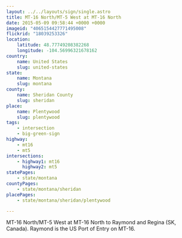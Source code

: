 ```yaml
---
layout: ../../layouts/sign/single.astro
title: MT-16 North/MT-5 West at MT-16 North
date: 2015-05-09 09:58:44 +0000 +0000
imageid: "4065154427771495008"
flickrid: "18039253326"
location:
    latitude: 48.77749208382268
    longitude: -104.56996321678162
country:
    name: United States
    slug: united-states
state:
    name: Montana
    slug: montana
county:
    name: Sheridan County
    slug: sheridan
place:
    name: Plentywood
    slug: plentywood
tags:
    - intersection
    - big-green-sign
highway:
    - mt16
    - mt5
intersections:
    - highway1: mt16
      highway2: mt5
statePages:
    - state/montana
countyPages:
    - state/montana/sheridan
placePages:
    - state/montana/sheridan/plentywood

---
```

MT-16 North/MT-5 West at MT-16 North to Raymond and Regina (SK, Canada).  Raymond is the US Port of Entry on MT-16.